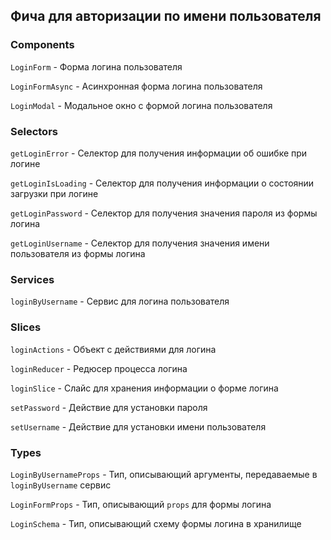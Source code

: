 ## Фича для авторизации по имени пользователя

### Components

`LoginForm` - Форма логина пользователя

`LoginFormAsync` - Асинхронная форма логина пользователя

`LoginModal` - Модальное окно с формой логина пользователя

### Selectors

`getLoginError` - Селектор для получения информации об ошибке при логине

`getLoginIsLoading` - Селектор для получения информации о состоянии загрузки при логине

`getLoginPassword` - Селектор для получения значения пароля из формы логина

`getLoginUsername` - Селектор для получения значения имени пользователя из формы логина

### Services

`loginByUsername` - Сервис для логина пользователя

### Slices

`loginActions` - Объект с действиями для логина

`loginReducer` - Редюсер процесса логина

`loginSlice` - Слайс для хранения информации о форме логина

`setPassword` - Действие для установки пароля

`setUsername` - Действие для установки имени пользователя

### Types

`LoginByUsernameProps` - Тип, описывающий аргументы, передаваемые в `loginByUsername` сервис

`LoginFormProps` - Тип, описывающий `props` для формы логина

`LoginSchema` - Тип, описывающий схему формы логина в хранилище
